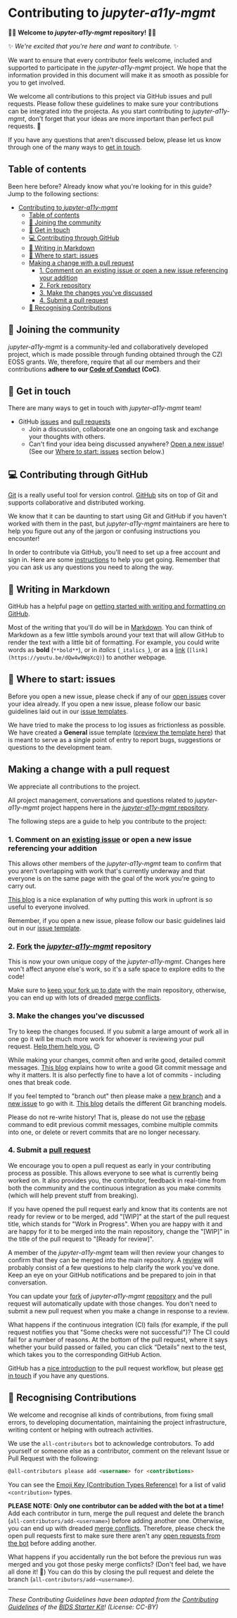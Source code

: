 # Contributing to _jupyter-a11y-mgmt_

:tada::raised_hands: **Welcome to _jupyter-a11y-mgmt_ repository!** :cake::raised_hands:

:sparkles: _We're excited that you're here and want to contribute._ :sparkles:

We want to ensure that every contributor feels welcome, included and supported to participate in  the _jupyter-a11y-mgmt_ project.
We hope that the information provided in this document will make it as smooth as possible for you to get involved.

We welcome all contributions to this project via GitHub issues and pull requests.
Please follow these guidelines to make sure your contributions can be integrated into the projecta.
As you start contributing to _jupyter-a11y-mgmt_, don't forget that your ideas are more important than perfect pull requests. :purple_heart:

If you have any questions that aren't discussed below, please let us know through one of the many ways to [get in touch](#get-in-touch).

## Table of contents

Been here before? Already know what you're looking for in this guide? Jump to the following sections:

- [Contributing to _jupyter-a11y-mgmt_](#contributing-to-jupyter-a11y-mgmt)
  - [Table of contents](#table-of-contents)
  - [:raised_hands: Joining the community](#raised_hands-joining-the-community)
  - [:mega: Get in touch](#mega-get-in-touch)
  - [:computer: Contributing through GitHub](#computer-contributing-through-github)
  - [:pencil: Writing in Markdown](#pencil-writing-in-markdown)
  - [:space_invader: Where to start: issues](#space_invader-where-to-start-issues)
  - [Making a change with a pull request](#making-a-change-with-a-pull-request)
    - [1. Comment on an existing issue or open a new issue referencing your addition](#1-comment-on-an-existing-issue-or-open-a-new-issue-referencing-your-addition)
    - [2. Fork repository](#2-fork-the-jupyter-a11y-mgmtproject-repo-repository)
    - [3. Make the changes you've discussed](#3-make-the-changes-youve-discussed)
    - [4. Submit a pull request](#4-submit-a-pull-request)
  - [:raised_hands: Recognising Contributions](#raised_hands-recognising-contributions)

## :raised_hands: Joining the community

_jupyter-a11y-mgmt_ is a community-led and collaboratively developed project, which is made possible through funding obtained through the CZI EOSS grants.
We, therefore, require that all our members and their contributions **adhere to our [Code of Conduct](CODE_OF_CONDUCT.md) (CoC)**.

## :mega: Get in touch

There are many ways to get in touch with _jupyter-a11y-mgmt_ team!

- GitHub [issues](https://github.com/Quansight-Labs/jupyter-a11y-mgmt/issues) and [pull requests](https://github.com/Quansight-Labs/jupyter-a11y-mgmt/pulls)
  - Join a discussion, collaborate one an ongoing task and exchange your thoughts with others.
  - Can't find your idea being discussed anywhere?
    [Open a new issue](https://github.com/Quansight-Labs/jupyter-a11y-mgmt/issues/new/choose)! (See our [Where to start: issues](#where-to-start-issues) section below.)

## :computer: Contributing through GitHub

[Git][git] is a really useful tool for version control.
[GitHub][github] sits on top of Git and supports collaborative and distributed working.

We know that it can be daunting to start using Git and GitHub if you haven't worked with them in the past, but _jupyter-a11y-mgmt_ maintainers are here to help you figure out any of the jargon or confusing instructions you encounter!

In order to contribute via GitHub, you'll need to set up a free account and sign in.
Here are some [instructions](https://help.github.com/articles/signing-up-for-a-new-github-account/) to help you get going.
Remember that you can ask us any questions you need to along the way.

## :pencil: Writing in Markdown

GitHub has a helpful page on [getting started with writing and formatting on GitHub](https://help.github.com/articles/getting-started-with-writing-and-formatting-on-github).

Most of the writing that you'll do will be in [Markdown][markdown].
You can think of Markdown as a few little symbols around your text that will allow GitHub to render the text with a little bit of formatting.
For example, you could write words as **bold** (`**bold**`), or in _italics_ (`_italics_`), or as a [link][rick-roll] (`[link](https://youtu.be/dQw4w9WgXcQ)`) to another webpage.

## :space_invader: Where to start: issues

Before you open a new issue, please check if any of our [open issues](https://github.com/Quansight-Labs/jupyter-a11y-mgmt/issues) cover your idea already.
If you open a new issue, please follow our basic guidelines laid out in our [issue templates](https://github.com/Quansight-Labs/jupyter-a11y-mgmt/issues/new/choose).

We have tried to make the process to log issues as frictionless as possible. We have created a **General** issue template ([preview the template here](https://github.com/Quansight-Labs/jupyter-a11y-mgmt/issues/new?assignees=&labels=status%3A+needs+triage&template=1-new-issue.yml)) that is meant to serve as a single point of entry to report bugs, suggestions or questions to the development team.

## Making a change with a pull request

We appreciate all contributions to the project.

All project management, conversations and questions related to _jupyter-a11y-mgmt_ project happens here in the [_jupyter-a11y-mgmt_ repository][project-repo].

The following steps are a guide to help you contribute to the project:

### 1. Comment on an [existing issue](https://github.com/Quansight-Labs/jupyter-a11y-mgmt/issues) or open a new issue referencing your addition

This allows other members of the _jupyter-a11y-mgmt_ team to confirm that you aren't overlapping with work that's currently underway and that everyone is on the same page with the goal of the work you're going to carry out.

[This blog](https://www.igvita.com/2011/12/19/dont-push-your-pull-requests/) is a nice explanation of why putting this work in upfront is so useful to everyone involved.

Remember, if you open a new issue, please follow our basic guidelines laid out in our [issue template](https://github.com/Quansight-Labs/jupyter-a11y-mgmt/issues/new?assignees=&labels=status%3A+needs+triage&template=1-new-issue.yml).

### 2. [Fork][github-fork] the [_jupyter-a11y-mgmt_][project-repo] repository

This is now your own unique copy of the _jupyter-a11y-mgmt_.
Changes here won't affect anyone else's work, so it's a safe space to explore edits to the code!

Make sure to [keep your fork up to date][github-syncfork] with the main repository, otherwise, you can end up with lots of dreaded [merge conflicts][github-mergeconflicts].

### 3. Make the changes you've discussed

Try to keep the changes focused.
If you submit a large amount of work all in one go it will be much more work for whoever is reviewing your pull request.
[Help them help you.][jerry-maguire] :wink:

While making your changes, commit often and write good, detailed commit messages.
[This blog](https://chris.beams.io/posts/git-commit/) explains how to write a good Git commit message and why it matters.
It is also perfectly fine to have a lot of commits - including ones that break code.

If you feel tempted to "branch out" then please make a [new branch][github-branches] and a [new issue][project-issues] to go with it. [This blog](https://nvie.com/posts/a-successful-git-branching-model/) details the different Git branching models.

Please do not re-write history!
That is, please do not use the [rebase](https://help.github.com/en/articles/about-git-rebase) command to edit previous commit messages, combine multiple commits into one, or delete or revert commits that are no longer necessary.

### 4. Submit a [pull request][github-pullrequest]

We encourage you to open a pull request as early in your contributing process as possible.
This allows everyone to see what is currently being worked on.
It also provides you, the contributor, feedback in real-time from both the community and the continuous integration as you make commits (which will help prevent stuff from breaking).

If you have opened the pull request early and know that its contents are not ready for review or to be merged, add "[WIP]" at the start of the pull request title, which stands for "Work in Progress".
When you are happy with it and are happy for it to be merged into the main repository, change the "[WIP]" in the title of the pull request to "[Ready for review]".

A member of the _jupyter-a11y-mgmt_ team will then review your changes to confirm that they can be merged into the main repository.
A [review][github-review] will probably consist of a few questions to help clarify the work you've done.
Keep an eye on your GitHub notifications and be prepared to join in that conversation.

You can update your [fork][github-fork] of _jupyter-a11y-mgmt_ [repository][project-repo] and the pull request will automatically update with those changes.
You don't need to submit a new pull request when you make a change in response to a review.

What happens if the continuous integration (CI) fails (for example, if the pull request notifies you that "Some checks were not successful")?
The CI could fail for a number of reasons.
At the bottom of the pull request, where it says whether your build passed or failed, you can click “Details” next to the test, which takes you to the corresponding GitHub Action.

GitHub has a [nice introduction][github-flow] to the pull request workflow, but please [get in touch](#get-in-touch) if you have any questions.

## :raised_hands: Recognising Contributions

We welcome and recognise all kinds of contributions, from fixing small errors, to developing documentation, maintaining the project infrastructure, writing content or helping with outreach activities.

We use the `all-contributors` bot to acknowledge controbutors. To add yourself or someone else as a contributor, comment on the relevant Issue or Pull Request with the following:

```md
@all-contributors please add <username> for <contributions>
```

You can see the [Emoji Key (Contribution Types Reference)](https://allcontributors.org/docs/en/emoji-key) for a list of valid `<contribution>` types.

**PLEASE NOTE: Only one contributor can be added with the bot at a time!**
Add each contributor in turn, merge the pull request and delete the branch (`all-contributors/add-<username>`) before adding another one.
Otherwise, you can end up with dreaded [merge conflicts][github-mergeconflicts].
Therefore, please check the open pull requests first to make sure there aren't any [open requests from the bot](https://github.com/Quansight-Labs/jupyter-a11y-mgmt/pulls/app%2Fallcontributors) before adding another.

What happens if you accidentally run the bot before the previous run was merged and you got those pesky merge conflicts?
(Don't feel bad, we have all done it! :see_no_evil:)
You can do this by closing the pull request and delete the branch (`all-contributors/add-<username>`).

---

_These Contributing Guidelines have been adapted from the [Contributing Guidelines](https://github.com/bids-standard/bids-starter-kit/blob/master/CONTRIBUTING.md) of the [BIDS Starter Kit](https://github.com/bids-standard/bids-starter-kit)! (License: CC-BY)_

[project-repo]: https://github.com/Quansight-Labs/jupyter-a11y-mgmt/
[project-issues]: https://github.com/Quansight-Labs/jupyter-a11y-mgmt/issues
[repo-labels]: https://github.com/Quansight-Labs/jupyter-a11y-mgmt/labels
[git]: https://git-scm.com
[github]: https://github.com
[github-branches]: https://help.github.com/articles/creating-and-deleting-branches-within-your-repository
[github-fork]: https://help.github.com/articles/fork-a-repo
[github-flow]: https://guides.github.com/introduction/flow
[github-mergeconflicts]: https://help.github.com/articles/about-merge-conflicts
[github-pullrequest]: https://help.github.com/articles/creating-a-pull-request
[github-review]: https://help.github.com/articles/about-pull-request-reviews
[github-syncfork]: https://help.github.com/articles/syncing-a-fork
[issue-template]: https://github.com/Quansight-Labs/jupyter-a11y-mgmt/blob/main/ISSUE_TEMPLATE.md
[labels-link]: https://github.com/Quansight-Labs/jupyter-a11y-mgmt/labels
[labels-approval-request]: https://github.com/Quansight-Labs/jupyter-a11y-mgmt/labels/approval%20request
[labels-binderhub]: https://github.com/Quansight-Labs/jupyter-a11y-mgmt/labels/binderhub
[labels-book-build]: https://github.com/Quansight-Labs/jupyter-a11y-mgmt/labels/book%2Dbuild
[labels-book-dash-feb20]: https://github.com/Quansight-Labs/jupyter-a11y-mgmt/labels/book%2Ddash%2Dfeb20
[labels-book-dash-ldn19]: https://github.com/Quansight-Labs/jupyter-a11y-mgmt/labels/book%2Ddash%2Dldn2019
[labels-book-dash-mcr19]: https://github.com/Quansight-Labs/jupyter-a11y-mgmt/labels/book%2Ddash%2Dmcr2019
[labels-book]: https://github.com/Quansight-Labs/jupyter-a11y-mgmt/labels/book
[labels-bug]: https://github.com/Quansight-Labs/jupyter-a11y-mgmt/labels/bug
[labels-bug-fixed]: https://github.com/Quansight-Labs/jupyter-a11y-mgmt/labels/bug%20fixed
[labels-collaboration-book]: https://github.com/Quansight-Labs/jupyter-a11y-mgmt/labels/collaboration%2Dbook
[labels-communication-book]: https://github.com/Quansight-Labs/jupyter-a11y-mgmt/labels/communication%2Dbook
[labels-community]: https://github.com/Quansight-Labs/jupyter-a11y-mgmt/labels/community
[labels-comms]: https://github.com/Quansight-Labs/jupyter-a11y-mgmt/labels/comms
[labels-conflicting-file-error]: https://github.com/Quansight-Labs/jupyter-a11y-mgmt/labels/conflicting%2Dfile%2Derror
[labels-dependencies]: https://github.com/Quansight-Labs/jupyter-a11y-mgmt/labels/dependencies
[labels-enhancement]: https://github.com/Quansight-Labs/jupyter-a11y-mgmt/labels/enhancement
[labels-ethics-book]: https://github.com/Quansight-Labs/jupyter-a11y-mgmt/labels/ethics%2Dbook
[labels-events]: https://github.com/Quansight-Labs/jupyter-a11y-mgmt/labels/events
[labels-firstissue]: https://github.com/Quansight-Labs/jupyter-a11y-mgmt/labels/good%20first%20issue
[labels-helpwanted]: https://github.com/Quansight-Labs/jupyter-a11y-mgmt/labels/help%20wanted
[labels-idea-for-discussion]: https://github.com/Quansight-Labs/jupyter-a11y-mgmt/labels/idea%2Dfor%2Ddiscussion
[labels-good-first-PR-review]: https://github.com/Quansight-Labs/jupyter-a11y-mgmt/labels/good%2Dfirst%2PR%2review
[labels-jupyter]: https://github.com/Quansight-Labs/jupyter-a11y-mgmt/labels/jupyter
[labels-project-management]: https://github.com/Quansight-Labs/jupyter-a11y-mgmt/labels/project%20management
[labels-newsletter]: https://github.com/Quansight-Labs/jupyter-a11y-mgmt/labels/newsletter
[labels-outreach]: https://github.com/Quansight-Labs/jupyter-a11y-mgmt/labels/Outreach
[labels-pr-draft]: https://github.com/Quansight-Labs/jupyter-a11y-mgmt/labels/PR%3A%20draft
[labels-pr-merged]: https://github.com/Quansight-Labs/jupyter-a11y-mgmt/labels/PR%3A%20merged
[labels-pr-partially-approved]: https://github.com/Quansight-Labs/jupyter-a11y-mgmt/labels/PR%3A%20partially%2Dapproved
[labels-pr-reviewed-approved]: https://github.com/Quansight-Labs/jupyter-a11y-mgmt/labels/PR%3A%20reviewed%2Dapproved
[labels-pr-reviewed-changes-requested]: https://github.com/Quansight-Labs/jupyter-a11y-mgmt/labels/PR%3A%20reviewed%2Dchanges%2Drequested
[labels-pr-unreviewed]: https://github.com/Quansight-Labs/jupyter-a11y-mgmt/labels/PR%3A%20unreviewed
[labels-project-design-book]: https://github.com/Quansight-Labs/jupyter-a11y-mgmt/labels/project%2Ddesign%2Dbook
[labels-question]: https://github.com/Quansight-Labs/jupyter-a11y-mgmt/labels/question
[labels-ready-for-merge]: https://github.com/Quansight-Labs/jupyter-a11y-mgmt/labels/ready%20for%20merge
[labels-reproducibility-book]: https://github.com/Quansight-Labs/jupyter-a11y-mgmt/labels/reproducibility%2Dbook
[labels-research-related-theory]: https://github.com/Quansight-Labs/jupyter-a11y-mgmt/labels/research%2Drelated%2Dtheory
[labels-review-request]: https://github.com/Quansight-Labs/jupyter-a11y-mgmt/labels/review%20request
[labels-software-skills]: https://github.com/Quansight-Labs/jupyter-a11y-mgmt/labels/software%2Dskills
[labels-tools]: https://github.com/Quansight-Labs/jupyter-a11y-mgmt/labels/tools
[labels-translation]: https://github.com/Quansight-Labs/jupyter-a11y-mgmt/labels/translation
[labels-travel]: https://github.com/Quansight-Labs/jupyter-a11y-mgmt/labels/travel
[labels-typo-fix]: https://github.com/Quansight-Labs/jupyter-a11y-mgmt/labels/typo%2Dfix
[labels-work-in-progress]: https://github.com/Quansight-Labs/jupyter-a11y-mgmt/labels/work%2Din%2Dprogress
[labels-workshops]: https://github.com/Quansight-Labs/jupyter-a11y-mgmt/labels/workshops
[markdown]: https://daringfireball.net/projects/markdown
[rick-roll]: https://www.youtube.com/watch?v=dQw4w9WgXcQ
[jerry-maguire]: https://media.giphy.com/media/uRb2p09vY8lEs/giphy.gif
[all-contributors]: https://github.com/kentcdodds/all-contributors#emoji-key
